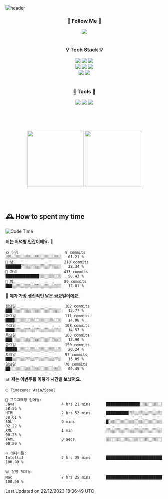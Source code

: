![header](https://capsule-render.vercel.app/api?type=waving&color=0:FFE29F,50:FFA99F,100:FF719A&height=300&fontAlignY=40&section=header&text=sung%20eun&fontSize=80&fontColor=FFFFFF)

<div align="center">
	<h3>🐹  Follow Me  🐹</h3>
	<a href="https://velog.io/@saeun05" target="_blank"><img src="https://img.shields.io/badge/Velog-20C997?style=flat&logo=velog&logoColor=white"/></a><br><br>
	<h3>💡  Tech Stack  💡</h3>
	<img src="https://img.shields.io/badge/Java-0078D4?style=flat"/>
	<img src="https://img.shields.io/badge/Spring-6DB33F?style=flat&logo=spring&logoColor=white"/>
	<img src="https://img.shields.io/badge/SpringBoot-6DB33F?style=flat&logo=springboot&logoColor=white"/><br>
	<img src="https://img.shields.io/badge/HTML5-E34F26?style=flat&logo=html5&logoColor=white"/>
	<img src="https://img.shields.io/badge/CSS3-1572B6?style=flat&logo=css3&logoColor=white"/>
	<img src="https://img.shields.io/badge/jQuery-0769AD?style=flat&logo=jquery&logoColor=white"/><br>
	<img src="https://img.shields.io/badge/MySQL-4479A1?style=flat&logo=mysql&logoColor=white"/>
	<img src="https://img.shields.io/badge/oracle-F80000?style=flat&logo=oracle&logoColor=white"/><br><br>
	<h3>🔦  Tools  🔦</h3>
	<img src="https://img.shields.io/badge/intelliJ IDEA-000000?style=flat&logo=intellijidea&logoColor=white"/>
	<img src="https://img.shields.io/badge/Notion-F9DC3E?style=flat&logo=notion&logoColor=white"/>
	<img src="https://img.shields.io/badge/Git-F05032?style=flat&logo=git&logoColor=white"/><br><br>
</div>

<br><br>

<div align="center">
  <img style="height:180px" src="https://github-readme-stats.vercel.app/api?username=sungeunn&show_icons=true&theme=omni&locale=kr"/>
  <img style="height:180px" src="https://github-readme-stats.vercel.app/api/top-langs/?username=sungeunn&theme=omni&layout=compact&locale=kr"/>
</div>

<br><br>

## 🕰 How to spent my time
<!--START_SECTION:waka-->
![Code Time](http://img.shields.io/badge/Code%20Time-328%20hrs%2037%20mins-blue)

**저는 저녁형 인간이에요. 🦉** 

```text
🌞 아침                     9 commits           ░░░░░░░░░░░░░░░░░░░░░░░░░   01.21 % 
🌆 낮　                     210 commits         ███████░░░░░░░░░░░░░░░░░░   28.34 % 
🌃 저녁                     433 commits         ███████████████░░░░░░░░░░   58.43 % 
🌙 밤　                     89 commits          ███░░░░░░░░░░░░░░░░░░░░░░   12.01 % 
```
📅 **제가 가장 생산적인 날은 금요일이에요.** 

```text
월요일                      102 commits         ███░░░░░░░░░░░░░░░░░░░░░░   13.77 % 
화요일                      111 commits         ████░░░░░░░░░░░░░░░░░░░░░   14.98 % 
수요일                      108 commits         ████░░░░░░░░░░░░░░░░░░░░░   14.57 % 
목요일                      103 commits         ███░░░░░░░░░░░░░░░░░░░░░░   13.90 % 
금요일                      150 commits         █████░░░░░░░░░░░░░░░░░░░░   20.24 % 
토요일                      97 commits          ███░░░░░░░░░░░░░░░░░░░░░░   13.09 % 
일요일                      70 commits          ██░░░░░░░░░░░░░░░░░░░░░░░   09.45 % 
```


📊 **저는 이번주를 이렇게 시간을 보냈어요.** 

```text
🕑︎ Timezone: Asia/Seoul

💬 프로그래밍 언어들: 
Java                     4 hrs 21 mins       ███████████████░░░░░░░░░░   58.56 % 
HTML                     2 hrs 52 mins       ██████████░░░░░░░░░░░░░░░   38.61 % 
SQL                      9 mins              █░░░░░░░░░░░░░░░░░░░░░░░░   02.22 % 
XML                      1 min               ░░░░░░░░░░░░░░░░░░░░░░░░░   00.23 % 
YAML                     0 secs              ░░░░░░░░░░░░░░░░░░░░░░░░░   00.20 % 

🔥 에디터들: 
IntelliJ                 7 hrs 25 mins       █████████████████████████   100.00 % 

💻 운영 체제들: 
Mac                      7 hrs 25 mins       █████████████████████████   100.00 % 
```


 Last Updated on 22/12/2023 18:36:49 UTC
<!--END_SECTION:waka-->
